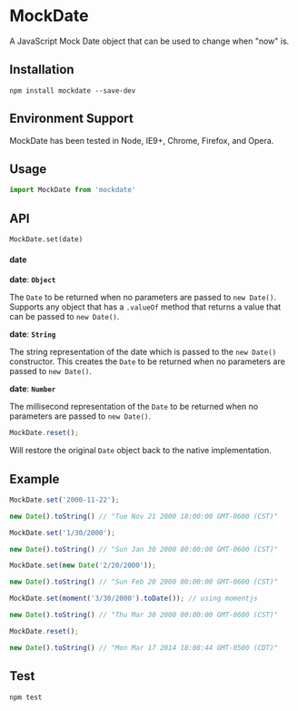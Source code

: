 MockDate
========

A JavaScript Mock Date object that can be used to change when "now" is.

## Installation ##
`npm install mockdate --save-dev`

## Environment Support ##
MockDate has been tested in Node, IE9+, Chrome, Firefox, and Opera.

## Usage ##
```javascript
import MockDate from 'mockdate'
```

## API ##
```javascript;
MockDate.set(date)
```

#### __date__

__date__: __`Object`__

The `Date` to be returned when no parameters are passed to `new Date()`.  Supports any object that has a `.valueOf` method that returns a value that can be passed to `new Date()`.

__date__: __`String`__

The string representation of the date which is passed to the `new Date()` constructor. This creates the `Date` to be returned when no parameters are passed to `new Date()`.

__date__: __`Number`__

The millisecond representation of the `Date` to be returned when no parameters are passed to `new Date()`.

```javascript
MockDate.reset();
```

Will restore the original `Date` object back to the native implementation.

## Example ##
```javascript
MockDate.set('2000-11-22');

new Date().toString() // "Tue Nov 21 2000 18:00:00 GMT-0600 (CST)"

MockDate.set('1/30/2000');

new Date().toString() // "Sun Jan 30 2000 00:00:00 GMT-0600 (CST)"

MockDate.set(new Date('2/20/2000'));

new Date().toString() // "Sun Feb 20 2000 00:00:00 GMT-0600 (CST)"

MockDate.set(moment('3/30/2000').toDate()); // using momentjs

new Date().toString() // "Thu Mar 30 2000 00:00:00 GMT-0600 (CST)"

MockDate.reset();

new Date().toString() // "Mon Mar 17 2014 18:08:44 GMT-0500 (CDT)"
```

## Test ##
```javascript
npm test
```
